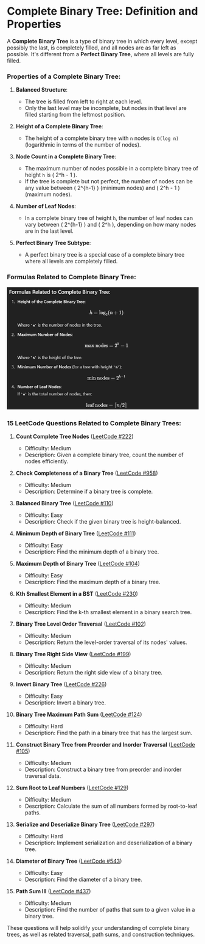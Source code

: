 # Complete Binary Tree: Definition and Properties

A **Complete Binary Tree** is a type of binary tree in which every level, except possibly the last, is completely filled, and all nodes are as far left as possible. It's different from a **Perfect Binary Tree**, where all levels are fully filled.

### Properties of a Complete Binary Tree:

1. **Balanced Structure**:

   - The tree is filled from left to right at each level.
   - Only the last level may be incomplete, but nodes in that level are filled starting from the leftmost position.
2. **Height of a Complete Binary Tree**:

   - The height of a complete binary tree with `n` nodes is `O(log n)` (logarithmic in terms of the number of nodes).
3. **Node Count in a Complete Binary Tree**:

   - The maximum number of nodes possible in a complete binary tree of height `h` is \( 2^h - 1 \).
   - If the tree is complete but not perfect, the number of nodes can be any value between \( 2^{h-1} \) (minimum nodes) and \( 2^h - 1 \) (maximum nodes).
4. **Number of Leaf Nodes**:

   - In a complete binary tree of height `h`, the number of leaf nodes can vary between \( 2^{h-1} \) and \( 2^h \), depending on how many nodes are in the last level.
5. **Perfect Binary Tree Subtype**:

   - A perfect binary tree is a special case of a complete binary tree where all levels are completely filled.

### Formulas Related to Complete Binary Tree:

![1723720775306](image/ReadME/1723720775306.png)

### 15 LeetCode Questions Related to Complete Binary Trees:

1. **Count Complete Tree Nodes** ([LeetCode #222](https://leetcode.com/problems/count-complete-tree-nodes/))

   - Difficulty: Medium
   - Description: Given a complete binary tree, count the number of nodes efficiently.
2. **Check Completeness of a Binary Tree** ([LeetCode #958](https://leetcode.com/problems/check-completeness-of-a-binary-tree/))

   - Difficulty: Medium
   - Description: Determine if a binary tree is complete.
3. **Balanced Binary Tree** ([LeetCode #110](https://leetcode.com/problems/balanced-binary-tree/))

   - Difficulty: Easy
   - Description: Check if the given binary tree is height-balanced.
4. **Minimum Depth of Binary Tree** ([LeetCode #111](https://leetcode.com/problems/minimum-depth-of-binary-tree/))

   - Difficulty: Easy
   - Description: Find the minimum depth of a binary tree.
5. **Maximum Depth of Binary Tree** ([LeetCode #104](https://leetcode.com/problems/maximum-depth-of-binary-tree/))

   - Difficulty: Easy
   - Description: Find the maximum depth of a binary tree.
6. **Kth Smallest Element in a BST** ([LeetCode #230](https://leetcode.com/problems/kth-smallest-element-in-a-bst/))

   - Difficulty: Medium
   - Description: Find the k-th smallest element in a binary search tree.
7. **Binary Tree Level Order Traversal** ([LeetCode #102](https://leetcode.com/problems/binary-tree-level-order-traversal/))

   - Difficulty: Medium
   - Description: Return the level-order traversal of its nodes' values.
8. **Binary Tree Right Side View** ([LeetCode #199](https://leetcode.com/problems/binary-tree-right-side-view/))

   - Difficulty: Medium
   - Description: Return the right side view of a binary tree.
9. **Invert Binary Tree** ([LeetCode #226](https://leetcode.com/problems/invert-binary-tree/))

   - Difficulty: Easy
   - Description: Invert a binary tree.
10. **Binary Tree Maximum Path Sum** ([LeetCode #124](https://leetcode.com/problems/binary-tree-maximum-path-sum/))

    - Difficulty: Hard
    - Description: Find the path in a binary tree that has the largest sum.
11. **Construct Binary Tree from Preorder and Inorder Traversal** ([LeetCode #105](https://leetcode.com/problems/construct-binary-tree-from-preorder-and-inorder-traversal/))

    - Difficulty: Medium
    - Description: Construct a binary tree from preorder and inorder traversal data.
12. **Sum Root to Leaf Numbers** ([LeetCode #129](https://leetcode.com/problems/sum-root-to-leaf-numbers/))

    - Difficulty: Medium
    - Description: Calculate the sum of all numbers formed by root-to-leaf paths.
13. **Serialize and Deserialize Binary Tree** ([LeetCode #297](https://leetcode.com/problems/serialize-and-deserialize-binary-tree/))

    - Difficulty: Hard
    - Description: Implement serialization and deserialization of a binary tree.
14. **Diameter of Binary Tree** ([LeetCode #543](https://leetcode.com/problems/diameter-of-binary-tree/))

    - Difficulty: Easy
    - Description: Find the diameter of a binary tree.
15. **Path Sum III** ([LeetCode #437](https://leetcode.com/problems/path-sum-iii/))

    - Difficulty: Medium
    - Description: Find the number of paths that sum to a given value in a binary tree.

These questions will help solidify your understanding of complete binary trees, as well as related traversal, path sums, and construction techniques.
